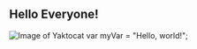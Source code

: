 ## Hello Everyone!
![Image of Yaktocat](https://octodex.github.com/images/yaktocat.png)
var myVar = "Hello, world!";

